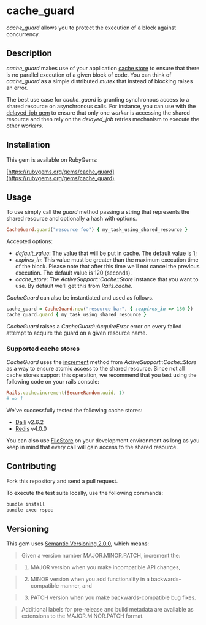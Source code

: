 # cache_guard

*cache_guard* allows you to protect the execution of a block against concurrency.

## Description

*cache_guard* makes use of your application [cache store][cache_stores] to ensure that there is no parallel execution
of a given block of code. You can think of *cache_guard* as a simple distributed *mutex* that instead of blocking
raises an error.

The best use case for *cache_guard* is granting synchronous access to a shared resource on asynchronous calls.
For instance, you can use with the [delayed_job gem][delayed_gem] to ensure that only one *worker* is accessing the
shared resource and then rely on the *delayed_job* retries mechanism to execute the other *workers*.

## Installation
This gem is available on RubyGems:

[https://rubygems.org/gems/cache_guard](https://rubygems.org/gems/cache_guard)

## Usage
To use simply call the *guard* method passing a string that represents the shared resource and optionally a hash
with options.

```ruby
CacheGuard.guard("resource foo") { my_task_using_shared_resource }
```

Accepted options:
* *default_value*: The value that will be put in cache. The default value is 1;
* *expires_in*: This value must be greater than the maximum execution time of the block. Please note that after
this time we'll not cancel the previous execution. The default value is 120 (seconds).
* *cache_store*: The *ActiveSupport::Cache::Store* instance that you want to use. By default we'll get this
from *Rails.cache*.

*CacheGuard* can also be instantiated and used as follows.

```ruby
cache_guard = CacheGuard.new("resource bar", { :expires_in => 180 })
cache_guard.guard { my_task_using_shared_resource }
```

*CacheGuard* raises a *CacheGuard::AcquireError* error on every failed attempt to acquire the guard on a given
resource name.

### Supported cache stores
*CacheGuard* uses the [increment][cache_store_increment] method from *ActiveSupport::Cache::Store* as a way to ensure
atomic access to the shared resource.
Since not all cache stores support this operation, we recommend that you test using the following code on your
rails console:

```ruby
Rails.cache.increment(SecureRandom.uuid, 1)
# => 1
```

We've successfully tested the following cache stores:
* [Dalli][dalli_store_repository] v2.6.2
* [Redis][redis_store_repository] v4.0.0

You can also use [FileStore][file_store] on your development environment as long as you keep in mind that every call
will gain access to the shared resource.

## Contributing

Fork this repository and send a pull request.

To execute the test suite locally, use the following commands:

```bash
bundle install
bundle exec rspec
```

## Versioning
This gem uses [Semantic Versioning 2.0.0][semantic_versioning], which means:

> Given a version number MAJOR.MINOR.PATCH, increment the:

> 1. MAJOR version when you make incompatible API changes,

> 2. MINOR version when you add functionality in a backwards-compatible manner, and

> 3. PATCH version when you make backwards-compatible bug fixes.

> Additional labels for pre-release and build metadata are available as extensions to the MAJOR.MINOR.PATCH format.

[cache_stores]: http://guides.rubyonrails.org/caching_with_rails.html#cache-stores
[cache_store_increment]: http://api.rubyonrails.org/classes/ActiveSupport/Cache/Store.html#method-i-increment
[delayed_gem]: https://github.com/collectiveidea/delayed_job
[dalli_store_repository]: https://github.com/petergoldstein/dalli
[redis_store_repository]: https://github.com/redis-store/redis-rails
[file_store]: http://api.rubyonrails.org/classes/ActiveSupport/Cache/FileStore.html
[semantic_versioning]: http://semver.org/
